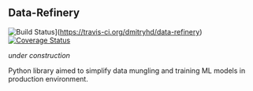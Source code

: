 Data-Refinery
----
![Build Status](https://travis-ci.org/dmitryhd/data-refinery.svg?branch=master)](https://travis-ci.org/dmitryhd/data-refinery)
[![Coverage Status](https://coveralls.io/repos/github/dmitryhd/data-refinery/badge.svg?branch=master)](https://coveralls.io/github/dmitryhd/data-refinery?branch=master)

_under construction_

Python library aimed to simplify data mungling and training ML models in production environment.

